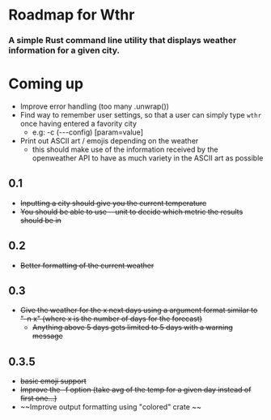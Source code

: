# Roadmap for Wthr 
### A simple Rust command line utility that displays weather information for a given city. 

# Coming up
- Improve error handling (too many .unwrap())
- Find way to remember user settings, so that a user can simply type `wthr` once having entered a favority city
	- e.g: -c (---config) [param=value]
- Print out ASCII art / emojis depending on the weather
	- this should make use of the information received by the openweather API to have as much variety in the ASCII art as possible

## 0.1
- ~~Inputting a city should give you the current temperature~~
- ~~You should be able to use --unit to decide which metric the results should be in~~

## 0.2
- ~~Better formatting of the current weather~~

## 0.3
- ~~Give the weather for the x next days using a argument format similar to "-n x" (where x is the number of days for the forecast)~~
	- ~~Anything above 5 days gets limited to 5 days with a warning message~~

## 0.3.5
- ~~basic emoji support~~
- ~~Improve the -f option (take avg of the temp for a given day instead of first one...)~~
- ~~Improve output formatting using "colored" crate ~~

